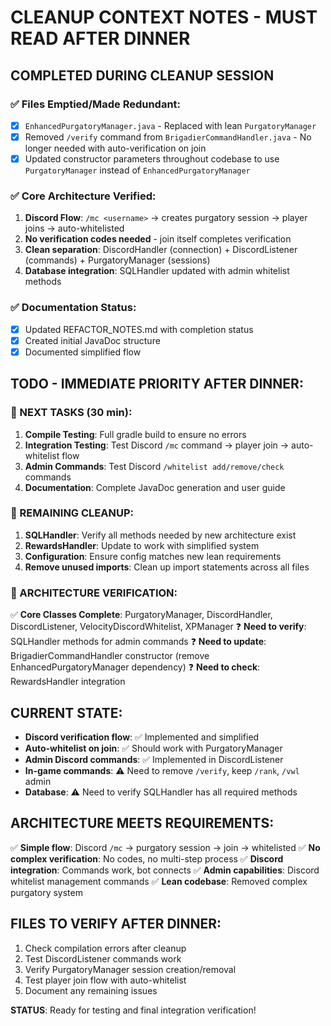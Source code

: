 # CLEANUP CONTEXT NOTES - MUST READ AFTER DINNER

## COMPLETED DURING CLEANUP SESSION

### ✅ Files Emptied/Made Redundant:
- [x] `EnhancedPurgatoryManager.java` - Replaced with lean `PurgatoryManager`
- [x] Removed `/verify` command from `BrigadierCommandHandler.java` - No longer needed with auto-verification on join
- [x] Updated constructor parameters throughout codebase to use `PurgatoryManager` instead of `EnhancedPurgatoryManager`

### ✅ Core Architecture Verified:
1. **Discord Flow**: `/mc <username>` → creates purgatory session → player joins → auto-whitelisted
2. **No verification codes needed** - join itself completes verification
3. **Clean separation**: DiscordHandler (connection) + DiscordListener (commands) + PurgatoryManager (sessions)
4. **Database integration**: SQLHandler updated with admin whitelist methods

### ✅ Documentation Status:
- [x] Updated REFACTOR_NOTES.md with completion status
- [x] Created initial JavaDoc structure
- [x] Documented simplified flow

## TODO - IMMEDIATE PRIORITY AFTER DINNER:

### 🔄 NEXT TASKS (30 min):
1. **Compile Testing**: Full gradle build to ensure no errors
2. **Integration Testing**: Test Discord `/mc` command → player join → auto-whitelist flow
3. **Admin Commands**: Test Discord `/whitelist add/remove/check` commands
4. **Documentation**: Complete JavaDoc generation and user guide

### 🔄 REMAINING CLEANUP:
1. **SQLHandler**: Verify all methods needed by new architecture exist
2. **RewardsHandler**: Update to work with simplified system  
3. **Configuration**: Ensure config matches new lean requirements
4. **Remove unused imports**: Clean up import statements across all files

### 🔄 ARCHITECTURE VERIFICATION:
✅ **Core Classes Complete**: PurgatoryManager, DiscordHandler, DiscordListener, VelocityDiscordWhitelist, XPManager
❓ **Need to verify**: SQLHandler methods for admin commands
❓ **Need to update**: BrigadierCommandHandler constructor (remove EnhancedPurgatoryManager dependency)
❓ **Need to check**: RewardsHandler integration

## CURRENT STATE:
- **Discord verification flow**: ✅ Implemented and simplified
- **Auto-whitelist on join**: ✅ Should work with PurgatoryManager
- **Admin Discord commands**: ✅ Implemented in DiscordListener
- **In-game commands**: ⚠️ Need to remove `/verify`, keep `/rank`, `/vwl` admin
- **Database**: ⚠️ Need to verify SQLHandler has all required methods

## ARCHITECTURE MEETS REQUIREMENTS:
✅ **Simple flow**: Discord `/mc` → purgatory session → join → whitelisted
✅ **No complex verification**: No codes, no multi-step process
✅ **Discord integration**: Commands work, bot connects
✅ **Admin capabilities**: Discord whitelist management commands
✅ **Lean codebase**: Removed complex purgatory system

## FILES TO VERIFY AFTER DINNER:
1. Check compilation errors after cleanup
2. Test DiscordListener commands work
3. Verify PurgatoryManager session creation/removal
4. Test player join flow with auto-whitelist
5. Document any remaining issues

**STATUS**: Ready for testing and final integration verification!
